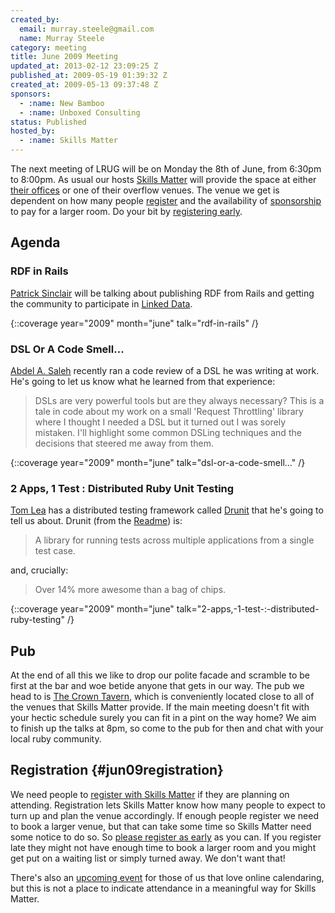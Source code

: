 ```yaml
---
created_by:
  email: murray.steele@gmail.com
  name: Murray Steele
category: meeting
title: June 2009 Meeting
updated_at: 2013-02-12 23:09:25 Z
published_at: 2009-05-19 01:39:32 Z
created_at: 2009-05-13 09:37:48 Z
sponsors:
  - :name: New Bamboo
  - :name: Unboxed Consulting
status: Published
hosted_by:
  - :name: Skills Matter
---
```


The next meeting of LRUG will be on Monday the 8th of June, from 6:30pm to 8:00pm.  As usual our hosts [Skills Matter](http://skillsmatter.com/) will provide the space at either [their offices](http://skillsmatter.com/location-details/home/375/1) or one of their overflow venues.  The venue we get is dependent on how many people <a href="#jun09registration">register</a> and the availability of <a href="/sponors">sponsorship</a> to pay for a larger room.  Do your bit by <a href="#jun09registration">registering early</a>.

## Agenda

### RDF in Rails

[Patrick Sinclair](http://metade.org) will be talking about publishing RDF from Rails and getting the community to participate in [Linked Data](http://linkeddata.org).

{::coverage year="2009" month="june" talk="rdf-in-rails" /}

### DSL Or A Code Smell...

[Abdel A. Saleh](http://twitter.com/abdels) recently ran a code review of a DSL he was writing at work.  He's going to let us know what he learned from that experience:

> DSLs are very powerful tools but are they always necessary?
> This is a tale in code about my work on a small 'Request Throttling' library where I thought I
> needed a DSL but it turned out I was sorely mistaken. I'll highlight some common DSLing
> techniques and the decisions that steered me away from them.

{::coverage year="2009" month="june" talk="dsl-or-a-code-smell..." /}

### 2 Apps, 1 Test : Distributed Ruby Unit Testing

[Tom Lea](http://tomlea.co.uk/) has a distributed testing framework called [Drunit](http://github.com/cwninja/drunit/) that he's going to tell us about.  Drunit (from the [Readme](http://github.com/cwninja/drunit/blob/master/README.markdown)) is:

> A library for running tests across multiple applications from
> a single test case.

and, crucially:

> Over 14% more awesome than a bag of chips.

{::coverage year="2009" month="june" talk="2-apps,-1-test-:-distributed-ruby-testing" /}

## Pub

At the end of all this we like to drop our polite facade and scramble to be first at the bar and woe betide anyone that gets in our way.  The pub we head to is [The Crown Tavern](http://fancyapint.com/pubs/pub199.html), which is conveniently located close to all of the venues that Skills Matter provide.  If the main meeting doesn't fit with your hectic schedule surely you can fit in a pint on the way home?  We aim to finish up the talks at 8pm, so come to the pub for then and chat with your local ruby community.

## Registration {#jun09registration}

We need people to [register with Skills Matter](http://skillsmatter.com/event/ajax-ria/lrug-june) if they are planning on attending.  Registration lets Skills Matter know how many people to expect to turn up and plan the venue accordingly.  If enough people register we need to book a larger venue, but that can take some time so Skills Matter need some notice to do so.  So [please register as early](http://skillsmatter.com/event/ajax-ria/lrug-june) as you can.  If you register late they might not have enough time to book a larger room and you might get put on a waiting list or simply turned away.  We don't want that!

There's also an [upcoming event](http://upcoming.yahoo.com/event/2588872/) for those of us that love online calendaring, but this is not a place to indicate attendance in a meaningful way for Skills Matter.
